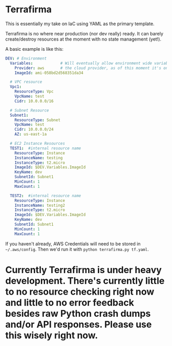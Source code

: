 # Terrafirma
This is essentially my take on IaC using YAML as the primary template.

Terrafirma is no where near production (nor dev really) ready. It can barely create/destroy resources at the moment with no state management (yet!). 

A basic example is like this:
```yaml
DEV: # Environment
  Variables:            # Will eventually allow environment wide variables here
    Provider: aws       # the cloud provider, as of this moment it's only AWS
    ImageId: ami-058bd2d568351da34

  # VPC resource
  Vpc1:                 
    ResourceType: Vpc
    VpcName: test
    Cidr: 10.0.0.0/16

  # Subnet Resource
  Subnet1:
    ResourceType: Subnet
    VpcName: test
    Cidr: 10.0.0.0/24
    AZ: us-east-1a

  # EC2 Instance Resources
  TEST1:  #internal resource name
    ResourceType: Instance
    InstanceName: testing
    InstanceType: t2.micro
    ImageId: $DEV.Variables.ImageId
    KeyName: dev
    SubnetId: Subnet1
    MinCount: 1
    MaxCount: 1

  TEST2:  #internal resource name
    ResourceType: Instance
    InstanceName: testing2
    InstanceType: t2.micro
    ImageId: $DEV.Variables.ImageId
    KeyName: dev
    SubnetId: Subnet1
    MinCount: 1
    MaxCount: 1
```

If you haven't already, AWS Credentials will need to be stored in `~/.aws/config`. Then we'd run it with `python terrafirma.py tf.yaml`.



# Currently Terrafirma is under heavy development. There's currently little to no resource checking right now and little to no error feedback besides raw Python crash dumps and/or API responses. Please use this wisely right now.

